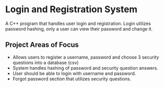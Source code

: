 # Login and Registration System
A C++ program that handles user login and registration. Login utilizes password hashing, only a user can view their password and change it.

## Project Areas of Focus
- Allows users to register a username, password and choose 3 security questions into a database (csv)
- System handles hashing of password and security question answers.
- User should be able to login with username and password.
- Forgot password section that utilizes security questions.

